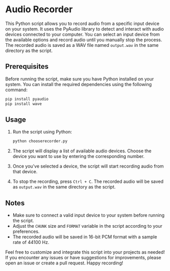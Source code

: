 # Audio Recorder

This Python script allows you to record audio from a specific input device on your system. It uses the PyAudio library to detect and interact with audio devices connected to your computer. You can select an input device from the available options and record audio until you manually stop the process. The recorded audio is saved as a WAV file named `output.wav` in the same directory as the script.

## Prerequisites

Before running the script, make sure you have Python installed on your system. You can install the required dependencies using the following command:

```bash
pip install pyaudio
pip install wave
```

## Usage

1. Run the script using Python:

   ```bash
   python chooserecorder.py
   ```

2. The script will display a list of available audio devices. Choose the device you want to use by entering the corresponding number.

3. Once you've selected a device, the script will start recording audio from that device.

4. To stop the recording, press `Ctrl + C`. The recorded audio will be saved as `output.wav` in the same directory as the script.

## Notes

- Make sure to connect a valid input device to your system before running the script.
- Adjust the `CHUNK` size and `FORMAT` variable in the script according to your preferences.
- The recorded audio will be saved in 16-bit PCM format with a sample rate of 44100 Hz.

Feel free to customize and integrate this script into your projects as needed! If you encounter any issues or have suggestions for improvements, please open an issue or create a pull request. Happy recording!
